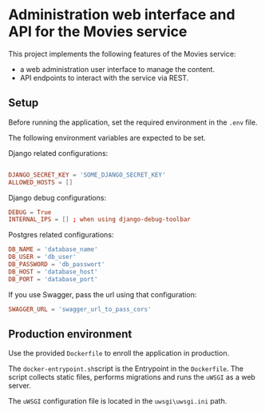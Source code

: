 # Administration web interface and API for the Movies service

This project implements the following features of the Movies service:

- a web administration user interface to manage the content.
- API endpoints to interact with the service via REST.

## Setup

Before running the application, set the required environment in the `.env` file.

The following environment variables are expected to be set.

Django related configurations:

```conf

DJANGO_SECRET_KEY = 'SOME_DJANGO_SECRET_KEY'
ALLOWED_HOSTS = []
```

Django debug configurations:

```conf
DEBUG = True
INTERNAL_IPS = [] ; when using django-debug-toolbar
```

Postgres related configurations:

```conf
DB_NAME = 'database_name'
DB_USER = 'db_user'
DB_PASSWORD = 'db_passwort'
DB_HOST = 'database_host'
DB_PORT = 'database_port'
```

If you use Swagger, pass the url using that configuration:

```conf
SWAGGER_URL = 'swagger_url_to_pass_cors'
```

## Production environment

Use the provided `Dockerfile` to enroll the application in production.

The `docker-entrypoint.sh`script is the Entrypoint in the `Dockerfile`.
The script collects static files, performs migrations and runs the `uWSGI` as a web server.

The `uWSGI` configuration file is located in the `uwsgi\uwsgi.ini` path.
